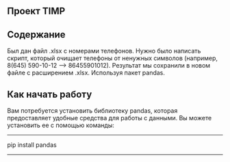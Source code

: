 ## Проект TIMP

## Содержание 

Был дан файл .xlsx с номерами телефонов. Нужно было написать скрипт, который очищает телефоны от ненужных символов (например, 8(645) 590-10-12 --> 86455901012). 
Результат мы сохранили в новом файле с расширением .xlsx. Используя пакет pandas.

## Как начать работу 
Вам потребуется установить библиотеку pandas, которая предоставляет удобные средства для работы с данными. Вы можете установить ее с помощью команды:
***
pip install pandas
***
